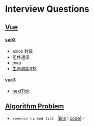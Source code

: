 <!--
 * @Author: hy
 * @Date: 2022-03-09 22:15:49
 * @LastEditors: hy
 * @Description:
 * @LastEditTime: 2022-03-19 23:40:37
 * @FilePath: /interview-questions/README.md
 * Copyright 2022 hy, All Rights Reserved.
 * 仅供学习使用~
-->

# Interview Questions

## [Vue](https://github.com/HYzihong/interview-questions/issues/1)

#### [vue2](https://github.com/HYzihong/interview-questions/issues/12)

- axios 封装
- 组件通讯
- pwa
- [生命周期]()[#13](https://github.com/HYzihong/interview-questions/issues/13)

#### vue3


- [nextTick](https://github.com/HYzihong/interview-questions/issues/2)

## [Algorithm Problem](https://github.com/HYzihong/interview-questions/issues/4)

- `reverse linked list ` [[link](https://github.com/HYzihong/interview-questions/issues/3) | [code](https://github.com/HYzihong/interview-questions/tree/master/src/AlgorithmProblem/reverse-linked-list)]✅
